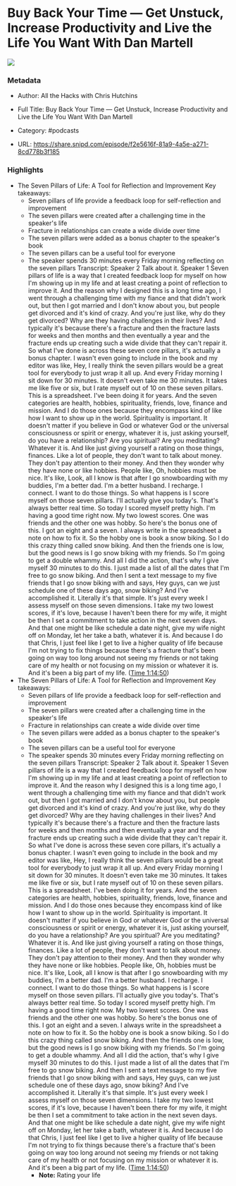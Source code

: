 # Buy Back Your Time —  Get Unstuck, Increase Productivity and Live the Life You Want With Dan Martell

![](https://wsrv.nl/?url=https%3A%2F%2Fmegaphone.imgix.net%2Fpodcasts%2F68886b34-981f-11ed-a1f6-bb4530babbbe%2Fimage%2Fall-the-hacks-square.jpg%3Fixlib%3Drails-4.3.1%26max-w%3D3000%26max-h%3D3000%26fit%3Dcrop%26auto%3Dformat%2Ccompress&w=100&h=100)

### Metadata

- Author: All the Hacks with Chris Hutchins
- Full Title: Buy Back Your Time —  Get Unstuck, Increase Productivity and Live the Life You Want With Dan Martell
- Category: #podcasts



- URL: https://share.snipd.com/episode/f2e5616f-81a9-4a5e-a271-8cd778b3f185

### Highlights

- The Seven Pillars of Life: A Tool for Reflection and Improvement
  Key takeaways:
  - Seven pillars of life provide a feedback loop for self-reflection and improvement
  - The seven pillars were created after a challenging time in the speaker's life
  - Fracture in relationships can create a wide divide over time
  - The seven pillars were added as a bonus chapter to the speaker's book
  - The seven pillars can be a useful tool for everyone
  - The speaker spends 30 minutes every Friday morning reflecting on the seven pillars
  Transcript:
  Speaker 2
  Talk about it.
  Speaker 1
  Seven pillars of life is a way that I created feedback loop for myself on how I'm showing up in my life and at least creating a point of reflection to improve it. And the reason why I designed this is a long time ago, I went through a challenging time with my fiance and that didn't work out, but then I got married and I don't know about you, but people get divorced and it's kind of crazy. And you're just like, why do they get divorced? Why are they having challenges in their lives? And typically it's because there's a fracture and then the fracture lasts for weeks and then months and then eventually a year and the fracture ends up creating such a wide divide that they can't repair it. So what I've done is across these seven core pillars, it's actually a bonus chapter. I wasn't even going to include in the book and my editor was like, Hey, I really think the seven pillars would be a great tool for everybody to just wrap it all up. And every Friday morning I sit down for 30 minutes. It doesn't even take me 30 minutes. It takes me like five or six, but I rate myself out of 10 on these seven pillars. This is a spreadsheet. I've been doing it for years. And the seven categories are health, hobbies, spirituality, friends, love, finance and mission. And I do those ones because they encompass kind of like how I want to show up in the world. Spirituality is important. It doesn't matter if you believe in God or whatever God or the universal consciousness or spirit or energy, whatever it is, just asking yourself, do you have a relationship? Are you spiritual? Are you meditating? Whatever it is. And like just giving yourself a rating on those things, finances. Like a lot of people, they don't want to talk about money. They don't pay attention to their money. And then they wonder why they have none or like hobbies. People like, Oh, hobbies must be nice. It's like, Look, all I know is that after I go snowboarding with my buddies, I'm a better dad. I'm a better husband. I recharge. I connect. I want to do those things. So what happens is I score myself on those seven pillars. I'll actually give you today's. That's always better real time. So today I scored myself pretty high. I'm having a good time right now. My two lowest scores. One was friends and the other one was hobby. So here's the bonus one of this. I got an eight and a seven. I always write in the spreadsheet a note on how to fix it. So the hobby one is book a snow biking. So I do this crazy thing called snow biking. And then the friends one is low, but the good news is I go snow biking with my friends. So I'm going to get a double whammy. And all I did the action, that's why I give myself 30 minutes to do this. I just made a list of all the dates that I'm free to go snow biking. And then I sent a text message to my five friends that I go snow biking with and says, Hey guys, can we just schedule one of these days ago, snow biking? And I've accomplished it. Literally it's that simple. It's just every week I assess myself on those seven dimensions. I take my two lowest scores, if it's love, because I haven't been there for my wife, it might be then I set a commitment to take action in the next seven days. And that one might be like schedule a date night, give my wife night off on Monday, let her take a bath, whatever it is. And because I do that Chris, I just feel like I get to live a higher quality of life because I'm not trying to fix things because there's a fracture that's been going on way too long around not seeing my friends or not taking care of my health or not focusing on my mission or whatever it is. And it's been a big part of my life. ([Time 1:14:50](https://share.snipd.com/snip/27da7b5a-19ae-483e-9154-e226d910dc02))
- The Seven Pillars of Life: A Tool for Reflection and Improvement
  Key takeaways:
  - Seven pillars of life provide a feedback loop for self-reflection and improvement
  - The seven pillars were created after a challenging time in the speaker's life
  - Fracture in relationships can create a wide divide over time
  - The seven pillars were added as a bonus chapter to the speaker's book
  - The seven pillars can be a useful tool for everyone
  - The speaker spends 30 minutes every Friday morning reflecting on the seven pillars
  Transcript:
  Speaker 2
  Talk about it.
  Speaker 1
  Seven pillars of life is a way that I created feedback loop for myself on how I'm showing up in my life and at least creating a point of reflection to improve it. And the reason why I designed this is a long time ago, I went through a challenging time with my fiance and that didn't work out, but then I got married and I don't know about you, but people get divorced and it's kind of crazy. And you're just like, why do they get divorced? Why are they having challenges in their lives? And typically it's because there's a fracture and then the fracture lasts for weeks and then months and then eventually a year and the fracture ends up creating such a wide divide that they can't repair it. So what I've done is across these seven core pillars, it's actually a bonus chapter. I wasn't even going to include in the book and my editor was like, Hey, I really think the seven pillars would be a great tool for everybody to just wrap it all up. And every Friday morning I sit down for 30 minutes. It doesn't even take me 30 minutes. It takes me like five or six, but I rate myself out of 10 on these seven pillars. This is a spreadsheet. I've been doing it for years. And the seven categories are health, hobbies, spirituality, friends, love, finance and mission. And I do those ones because they encompass kind of like how I want to show up in the world. Spirituality is important. It doesn't matter if you believe in God or whatever God or the universal consciousness or spirit or energy, whatever it is, just asking yourself, do you have a relationship? Are you spiritual? Are you meditating? Whatever it is. And like just giving yourself a rating on those things, finances. Like a lot of people, they don't want to talk about money. They don't pay attention to their money. And then they wonder why they have none or like hobbies. People like, Oh, hobbies must be nice. It's like, Look, all I know is that after I go snowboarding with my buddies, I'm a better dad. I'm a better husband. I recharge. I connect. I want to do those things. So what happens is I score myself on those seven pillars. I'll actually give you today's. That's always better real time. So today I scored myself pretty high. I'm having a good time right now. My two lowest scores. One was friends and the other one was hobby. So here's the bonus one of this. I got an eight and a seven. I always write in the spreadsheet a note on how to fix it. So the hobby one is book a snow biking. So I do this crazy thing called snow biking. And then the friends one is low, but the good news is I go snow biking with my friends. So I'm going to get a double whammy. And all I did the action, that's why I give myself 30 minutes to do this. I just made a list of all the dates that I'm free to go snow biking. And then I sent a text message to my five friends that I go snow biking with and says, Hey guys, can we just schedule one of these days ago, snow biking? And I've accomplished it. Literally it's that simple. It's just every week I assess myself on those seven dimensions. I take my two lowest scores, if it's love, because I haven't been there for my wife, it might be then I set a commitment to take action in the next seven days. And that one might be like schedule a date night, give my wife night off on Monday, let her take a bath, whatever it is. And because I do that Chris, I just feel like I get to live a higher quality of life because I'm not trying to fix things because there's a fracture that's been going on way too long around not seeing my friends or not taking care of my health or not focusing on my mission or whatever it is. And it's been a big part of my life. ([Time 1:14:50](https://share.snipd.com/snip/27da7b5a-19ae-483e-9154-e226d910dc02))
    - **Note:** Rating your life
